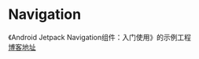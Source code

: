 # Navigation
《Android Jetpack Navigation组件：入门使用》的示例工程    
[博客地址](https://blog.csdn.net/stephen_sun_/article/details/123051995)
